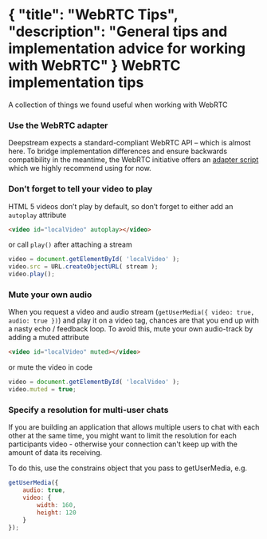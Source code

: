{
	"title": "WebRTC Tips",
	"description": "General tips and implementation advice for working with WebRTC"
}
WebRTC implementation tips
============================
A collection of things we found useful when working with WebRTC

### Use the WebRTC adapter
Deepstream expects a standard-compliant WebRTC API – which is almost here. To bridge implementation differences and ensure backwards compatibility in the meantime, the WebRTC initiative offers an [adapter script]( https://github.com/webrtc/adapter) which we highly recommend using for now. 

### Don’t forget to tell your video to play
HTML 5 videos don’t play by default, so don’t forget to either add an `autoplay` attribute

```html
<video id="localVideo" autoplay></video>
```

or call `play()` after attaching a stream

```javascript	
video = document.getElementById( 'localVideo' );
video.src = URL.createObjectURL( stream );
video.play();
```

### Mute your own audio
When you request a video and audio stream (`getUserMedia({ video: true, audio: true })`) and play it on a video tag, chances are that you end up with a nasty echo / feedback loop. To avoid this, mute your own audio-track by adding a muted attribute

```html
<video id="localVideo" muted></video>
```

or mute the video in code

```javascript
video = document.getElementById( 'localVideo' );
video.muted = true;
```

### Specify a resolution for multi-user chats
If you are building an application that allows multiple users to chat with each other at the same time, you might want to limit the resolution for each participants video - otherwise your connection can't keep up with the amount of data its receiving.

To do this, use the constrains object that you pass to getUserMedia, e.g.

```javascript
getUserMedia({
    audio: true,
    video: {
        width: 160,
        height: 120
    }
});
```